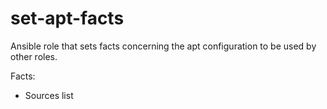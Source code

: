 # set-apt-facts

Ansible role that sets facts concerning the apt configuration to be used by other roles.

Facts:
* Sources list
